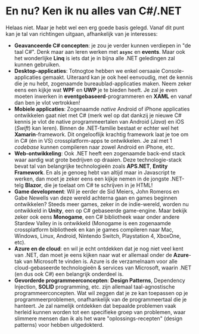 # En nu? Ken ik nu alles van C#/.NET

Helaas niet. Maar je hebt wel een erg goede basis gelegd. Vanaf dit punt kan je tal van richtingen uitgaan, afhankelijk van je interesses:
* **Geavanceerde C# concepten**: je zou je verder kunnen verdiepen in "de taal C#". Denk maar aan leren werken met **``async``** en **events**. Maar ook het wonderlijke **Linq** is iets dat je in bijna alle .NET geledingen zal kunnen gebruiken.
* **Desktop-applicaties**: Totnogtoe hebben we enkel oersaaie Console-applicaties gemaakt. Uiteraard kan je ook heel eenvoudig, met de kennis die je nu hebt, zogenaamde bureaublad-applicaties maken.  Neem zeker eens een kijkje wat **WPF** en **UWP** je te bieden heeft. Je zal je even moeten inwerken in **eventgebaseerd**-programmeren en  **XAML** en vanaf dan ben je vlot vertrokken!
* **Mobiele applicaties**: Zogenaamde *native* Android of iPhone applicaties ontwikkelen gaat niet met C# (merk wel op dat dankzij je nieuwe C# kennis je vlot de native programmeertalen van Android (*Java*) en iOS (*Swift*) kan leren). Binnen de .NET-familie bestaat er echter wel het **Xamarin**-framework. Dit ongelooflijk krachtig framework laat je toe om in C# (én in VS) crossplatform-apps te ontwikkelen. Je zal met 1 *codebase* kunnen compileren naar zowel Android en iPhone, etc.
* **Web-ontwikkeling**: Ook .NET heeft een zogenaamde back-end stack waar aardig wat grote bedrijven op draaien. Deze technologie-stack bevat tal van belangrijke technologieën zoals **APS.NET**, **Entity Framework**. En als je genoeg hebt van altijd maar in Javascript te werken, dan moet je zeker eens een kijkje nemen in de jongste .NET-telg **Blazor**, die je toelaat om C# te schrijven in je HTML!
* **Game development**: Wil je eerder de Sid Meiers, John Romeros en Gabe Newells van deze wereld achterna gaan en games beginnen ontwikkelen? Steeds meer games, zeker in de indie-wereld, worden nu ontwikkeld in **Unity**, een op C# gebaseerde game-engine. Maar bekijk zeker ook eens **Monogame**, een C# bibliotheek waar onder andere Stardew Valley in is ontwikkeld (Monogame is een zogenaamde crossplatform bibliotheek en kan je games compileren naar Mac, Windows, Linux, Android, Nintendo Switch, Playstation 4, XboxOne, etc).
* **Azure en de cloud**: en wil je echt ontdekken dat je nog niet veel kent van .NET, dan moet je eens kijken naar wat er allemaal onder de **Azure**-tak van Microsoft te vinden is. Azure is de verzamelnaam voor alle cloud-gebaseerde technologieën & services van Microsoft, waarin .NET (en dus ook C#) een belangrijk onderdeel is. 
* **Gevorderde programmeerconcepten**:  **Design Patterns**, Dependency Injection, **SOLID** programming, etc. zijn allemaal taal-agnostische programmeerconcepten. Wat wil zeggen dat je ze kan toepassen op je programmeerproblemen, onafhankelijk van de programmeertaal die je hanteert. Je zal namelijk ontdekken dat bepaalde problemen vaak herleid kunnen worden tot een specifieke groep van problemen, waar slimmere mensen dan ik als het ware "oplossings-recepten" (design patterns) voor hebben uitgedokterd. 
